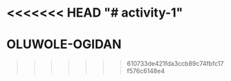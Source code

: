 <<<<<<< HEAD
"# activity-1" 
=======
# OLUWOLE-OGIDAN
>>>>>>> 610733de421fda3ccb89c74fbfc17f576c6148e4
